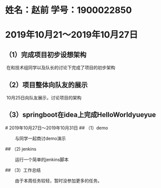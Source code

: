 # 姓名：赵前 学号：1900022850
# 2019年10月21～2019年10月27日

## （1）完成项目初步设想架构

​		在和技术组同学以及队长的讨论下完成了项目的初步架构

## （2）项目整体向队友的展示

​		10月25日向队友展示，讨论项目的架构

## （3）springboot在idea上完成HelloWorldyueyue

# 2019年10月27日～2019年10月31日
## （1）demo

        与同学一起商讨demo演示

## （2) jenkins

        运行一个简单的jenkins脚本

## （3）工作总结

        由于本周任务较轻，暂时没参加更多的任务。

